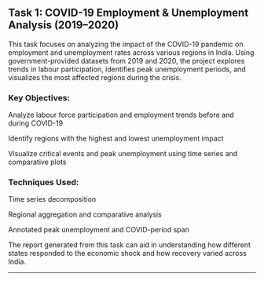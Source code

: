 ## Task 1: COVID-19 Employment & Unemployment Analysis (2019–2020)

This task focuses on analyzing the impact of the COVID-19 pandemic on employment and unemployment rates across various regions in India. Using government-provided datasets from 2019 and 2020, the project explores trends in labour participation, identifies peak unemployment periods, and visualizes the most affected regions during the crisis.

### Key Objectives:

Analyze labour force participation and employment trends before and during COVID-19

Identify regions with the highest and lowest unemployment impact

Visualize critical events and peak unemployment using time series and comparative plots

### Techniques Used:

Time series decomposition

Regional aggregation and comparative analysis

Annotated peak unemployment and COVID-period span

The report generated from this task can aid in understanding how different states responded to the economic shock and how recovery varied across India.

---
